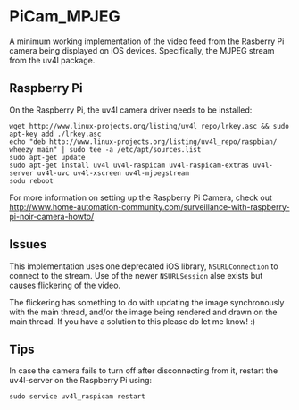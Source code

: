 # PiCam_MPJEG

A minimum working implementation of the video feed from the Rasberry Pi camera
being displayed on iOS devices. Specifically, the MJPEG stream from the uv4l package.

## Raspberry Pi

On the Raspberry Pi, the uv4l camera driver needs to be installed:

```shell
wget http://www.linux-projects.org/listing/uv4l_repo/lrkey.asc && sudo apt-key add ./lrkey.asc  
echo "deb http://www.linux-projects.org/listing/uv4l_repo/raspbian/ wheezy main" | sudo tee -a /etc/apt/sources.list  
sudo apt-get update  
sudo apt-get install uv4l uv4l-raspicam uv4l-raspicam-extras uv4l-server uv4l-uvc uv4l-xscreen uv4l-mjpegstream  
sodu reboot
```

For more information on setting up the Raspberry Pi Camera, check out
http://www.home-automation-community.com/surveillance-with-raspberry-pi-noir-camera-howto/

## Issues

This implementation uses one deprecated iOS library, `NSURLConnection` to connect
to the stream. Use of the newer `NSURLSession` alse exists but causes flickering of
the video.

The flickering has something to do with updating the image synchronously with the
main thread, and/or the image being rendered and drawn on the main thread. If you
have a solution to this please do let me know! :)

## Tips

In case the camera fails to turn off after disconnecting from it, restart the
uv4l-server on the Raspberry Pi using:

```shell
sudo service uv4l_raspicam restart
```
